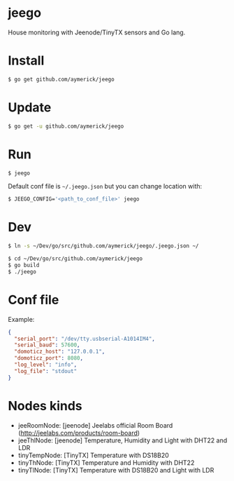 jeego
=====

House monitoring with Jeenode/TinyTX sensors and Go lang.


Install
=======

```bash
$ go get github.com/aymerick/jeego
```


Update
======

```bash
$ go get -u github.com/aymerick/jeego
```


Run
===

```bash
$ jeego
```

Default conf file is `~/.jeego.json` but you can change location with:

```bash
$ JEEGO_CONFIG='<path_to_conf_file>' jeego
```


Dev
===

```bash
$ ln -s ~/Dev/go/src/github.com/aymerick/jeego/.jeego.json ~/
```

```bash
$ cd ~/Dev/go/src/github.com/aymerick/jeego
$ go build
$ ./jeego
```


Conf file
=========

Example:

```json
{
  "serial_port": "/dev/tty.usbserial-A1014IM4",
  "serial_baud": 57600,
  "domoticz_host": "127.0.0.1",
  "domoticz_port": 8080,
  "log_level": "info",
  "log_file": "stdout"
}
```


Nodes kinds
===========

- jeeRoomNode: [jeenode] Jeelabs official Room Board (http://jeelabs.com/products/room-board)
- jeeThlNode: [jeenode] Temperature, Humidity and Light with DHT22 and LDR
- tinyTempNode: [TinyTX] Temperature with DS18B20
- tinyThNode: [TinyTX] Temperature and Humidity with DHT22
- tinyTlNode: [TinyTX] Temperature with DS18B20 and Light with LDR
